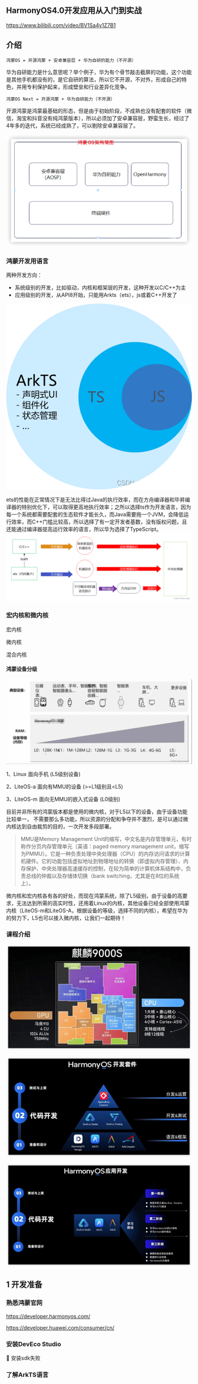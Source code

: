 HarmonyOS4.0开发应用从入门到实战
---




https://www.bilibili.com/video/BV1Sa4y1Z7B1



## 介绍

`鸿蒙OS = 开源鸿蒙 + 安卓兼容层 + 华为自研的能力（不开源）`

华为自研能力是什么意思呢？举个例子，华为有个骨节敲击截屏的功能，这个功能是其他手机都没有的，是它自研的算法，所以它不开源，不对外，形成自己的特色，并用专利保护起来，形成壁垒和行业差异化竞争。

`鸿蒙OS Next = 开源鸿蒙 + 华为自研能力（不开源）`

开源鸿蒙是鸿蒙最基础的形态，但是由于初始阶段，不成熟也没有配套的软件（微信，淘宝和抖音没有纯鸿蒙版本），所以必须加了安卓兼容层，野蛮生长，经过了4年多的迭代，系统已经成熟了，可以剔除安卓兼容层了。

![image-20240124191155279](images/image-20240124191155279.png)

### 鸿蒙开发用语言

两种开发方向：

- 系统级别的开发，比如驱动，内核和框架层的开发，这种开发以C/C++为主
- 应用级别的开发，从API8开始，只能用Arkts（ets），js或着C++开发了

![](images/b3cbdcd88342499db66c619275c0f8b1.png)

ets的性能在正常情况下是无法比得过Java的执行效率，而在方舟编译器和毕昇编译器的特别优化下，可以取得更高地执行效率；之所以选择ts作为开发语言，因为每一个系统都需要配套的生态软件才能长久，而Java需要拖一个JVM，会降低运行效率，而C++门槛比较高，所以选择了有一定开发者基数，没有版权问题，且还能通过编译器提高运行效率的语言，所以华为选择了TypeScript。
![](images/18e9c4c5470746449ad28d9e2ea226e4.png)



### 宏内核和微内核

宏内核

微内核

混合内核



#### 鸿蒙设备分级

![](images/8b5b39d0e03f4368b1d3dd0b2964e48c.png)

1、Linux 面向手机 (L5级别设备) 

2、LiteOS-a 面向有MMU的设备 (>=L1级别且<L5) 

3、LiteOS-m 面向无MMU的嵌入式设备 (L0级别)

目前并非所有的鸿蒙版本都是使用的微内核，对于L5以下的设备，由于设备功能比较单一， 不需要那么多功能，所以资源的分配和争夺并不激烈，是可以通过微内核达到自由裁剪的目的，一次开发多段部署。

> MMU是Memory Management Unit的缩写，中文名是内存管理单元，有时称作分页内存管理单元（英语：paged memory management unit，缩写为PMMU）。它是一种负责处理中央处理器（CPU）的内存访问请求的计算机硬件。它的功能包括虚拟地址到物理地址的转换（即虚拟内存管理）、内存保护、中央处理器高速缓存的控制，在较为简单的计算机体系结构中，负责总线的仲裁以及存储体切换（bank switching，尤其是在8位的系统上）。



微内核和宏内核各有各的好处，而现在鸿蒙系统，除了L5级别，由于设备的高要求，无法达到所需的高实时性，还用着Linux的内核，其他设备已经全部使用鸿蒙内核（LiteOS-m和LiteOS-A，根据设备的等级，选择不同的内核），希望在华为的努力下，L5也可以接入微内核，让我们一起期待！


### 课程介绍

![](images/image-20240124200159866.png)



![](images/image-20240124200604653.png)

![](images/image-20240124200726800.png)

## 1 开发准备

### 熟悉鸿蒙官网

https://developer.harmonyos.com/

https://developer.huawei.com/consumer/cn/



### 安装DevEco Studio

🔖 安装sdk失败

### 了解ArkTS语言

